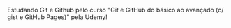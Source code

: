 Estudando Git e Github pelo curso "Git e GitHub do básico ao avançado (c/ gist e GitHub Pages)" pela Udemy!
